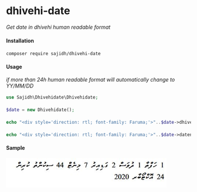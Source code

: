 # dhivehi-date

_Get date in dhivehi human readable format_

#### Installation

```
composer require sajidh/dhivehi-date
```

#### Usage

_if more than 24h human readable format will automatically change to YY/MM/DD_ 

```php
use Sajidh\Dhivehidate\Dhivehidate;

$date = new Dhivehidate();

echo "<div style='direction: rtl; font-family: Faruma;'>"..$date->dhivehidate("2020-10-24T18:36:16.000000Z")."\n </div>";

echo "<div style='direction: rtl; font-family: Faruma;'>"..$date->datenow()."\n </div>";

```

#### Sample

![alt text](https://github.com/ahmedsajidh/dhivehi_date/blob/main/image/sample.jpg?raw=true)
